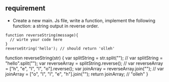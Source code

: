 ## requirement 
    
- Create a new main. Js file, write a function, implement the following function: a string output in reverse order.

```
function reverseString(message){
  // wirte your code here
}
reverseString('hello'); // should return 'olleh'
```
function reverseString(str) {
    var splitString = str.split(""); // var splitString = "hello".split("");
    var reverseArray = splitString.reverse(); // var reverseArray = ["h", "e", "l", "l", "o"].reverse();
    var joinArray = reverseArray.join(""); // var joinArray = ["o", "l", "l", "e", "h"].join("");
    return joinArray; // "olleh"
}
